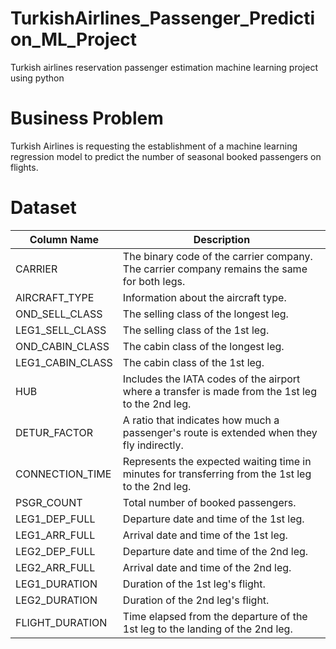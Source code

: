 # TurkishAirlines_Passenger_Prediction_ML_Project
Turkish airlines reservation passenger estimation machine learning project using python


# Business Problem

Turkish Airlines is requesting the establishment of a machine learning regression model to predict the number of seasonal booked passengers on flights.

# Dataset
| Column Name      | Description                                                                                           |
|------------------|-------------------------------------------------------------------------------------------------------|
| CARRIER          | The binary code of the carrier company. The carrier company remains the same for both legs.      |
| AIRCRAFT_TYPE    | Information about the aircraft type.                                                                 |
| OND_SELL_CLASS   | The selling class of the longest leg.                                                               |
| LEG1_SELL_CLASS  | The selling class of the 1st leg.                                                                   |
| OND_CABIN_CLASS  | The cabin class of the longest leg.                                                                 |
| LEG1_CABIN_CLASS | The cabin class of the 1st leg.                                                                     |
| HUB              | Includes the IATA codes of the airport where a transfer is made from the 1st leg to the 2nd leg. |
| DETUR_FACTOR     | A ratio that indicates how much a passenger's route is extended when they fly indirectly.         |
| CONNECTION_TIME  | Represents the expected waiting time in minutes for transferring from the 1st leg to the 2nd leg. |
| PSGR_COUNT       | Total number of booked passengers.                                                                  |
| LEG1_DEP_FULL    | Departure date and time of the 1st leg.                                                            |
| LEG1_ARR_FULL    | Arrival date and time of the 1st leg.                                                              |
| LEG2_DEP_FULL    | Departure date and time of the 2nd leg.                                                            |
| LEG2_ARR_FULL    | Arrival date and time of the 2nd leg.                                                              |
| LEG1_DURATION    | Duration of the 1st leg's flight.                                                                   |
| LEG2_DURATION    | Duration of the 2nd leg's flight.                                                                   |
| FLIGHT_DURATION  | Time elapsed from the departure of the 1st leg to the landing of the 2nd leg.                      |
